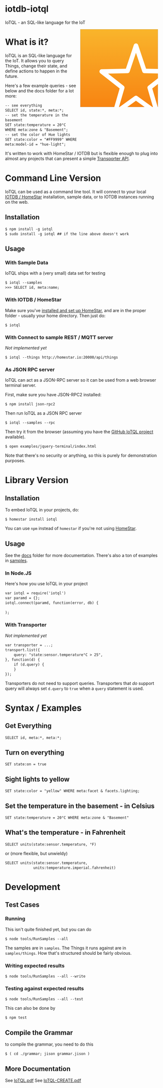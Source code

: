 # iotdb-iotql
IoTQL - an SQL-like language for the IoT

<img src="https://raw.githubusercontent.com/dpjanes/iotdb-homestar/master/docs/HomeStar.png" align="right" style="margin-left: 10px; "/>

# What is it?

IoTQL is an SQL-like language for the IoT. 
It allows you to query Things, change their state, and define actions to happen in the future.

Here's a few example queries - see below and the docs folder for a lot more:

	-- see everything
	SELECT id, state:*, meta:*;
	-- set the temperature in the basement
	SET state:temperature = 20°C WHERE meta:zone & "Basement";
	-- set the color of Hue lights
	SET state:color = "#FF9999" WHERE meta:model-id = "hue-light";
	

It's written to work with HomeStar / IOTDB but is flexible enough to plug into almost any projects that can present a simple [Transporter API](https://github.com/dpjanes/iotdb-transport).

# Command Line Version

IoTQL can be used as a command line tool. 
It will connect to your local [IOTDB / HomeStar](https://homestar.io/about/install) installation, sample data, or to IOTDB instances running on the web.

## Installation

	$ npm install -g iotql
	$ sudo install -g iotql ## if the line above doesn't work
	
## Usage
### With Sample Data

IoTQL ships with a (very small) data set for testing

	$ iotql --samples
	>>> SELECT id, meta:name;

### With IOTDB / HomeStar

Make sure you've [installed and set up HomeStar](https://homestar.io/about/install), and are in the proper folder - usually your home directory. Then just do:

	$ iotql 
	
### With Connect to sample REST / MQTT server

_Not implemented yet_

	$ iotql --things http://homestar.io:20000/api/things
	
### As JSON RPC server

IoTQL can act as a JSON-RPC server so it can be used from a web browser terminal server.

First, make sure you have JSON-RPC2 installed:

	$ npm install json-rpc2
	
Then run IoTQL as a JSON RPC server

	$ iotql --samples --rpc
	
Then try it from the browser (assuming you have the [GitHub IoTQL project](https://github.com/dpjanes/iotdb-iotql) available).

	$ open examples/jquery-terminal/index.html
	
Note that there's no security or anything, so this is purely for demonstration purposes.
	
# Library Version

## Installation
To embed IoTQL in your projects, do:

	$ homestar install iotql

You can use <code>npm</code> instead of <code>homestar</code> if you're not
using [HomeStar](https://homestar.io/about).

## Usage

See the [docs](./docs) folder for more documentation. There's also a ton of examples in [samples](./samples).

### In Node.JS
Here's how you use IoTQL in your project

	var iotql = require('iotql')
	var paramd = {};
	iotql.connect(paramd, function(error, db) {
		
	);
	
### With Transporter

_Not implemented yet_

	var transporter = ...;
	transport.list({
		query: "state:sensor.temperature°C > 25",
	}, function(d) {
		if (d.query) {
		}
	});
	
Transporters do not need to support queries. 
Transporters that _do_ support query will always set <code>d.query</code>
to <code>true</code> when a <code>query</code> statement is used.

# Syntax / Examples

## Get Everything

	SELECT id, meta:*, meta:*;

## Turn on everything

	SET state:on = true
	
## Sight lights to yellow

	SET state:color = "yellow" WHERE meta:facet & facets.lighting;
	
## Set the temperature in the basement - in Celsius

	SET state:temperature = 20°C WHERE meta:zone & "Basement"

## What's the temperature - in Fahrenheit

	SELECT units(state:sensor.temperature, °F)
	
or (more flexible, but unwieldy)

	SELECT units(state:sensor.temperature,
	             units:temperature.imperial.fahrenheit)
	
# Development
## Test Cases
### Running

This isn't quite finished yet, but you can do

    $ node tools/RunSamples --all

The samples are in <code>samples</code>. The Things it
runs against are in <code>samples/things</code>. 
How that's structured should be fairly obvious.

### Writing expected results

    $ node tools/RunSamples --all --write

### Testing against expected results

    $ node tools/RunSamples --all --test

This can also be done by

    $ npm test

## Compile the Grammar

to compile the grammar, you need to do this

    $ ( cd ./grammar; jison grammar.jison )

## More Documentation
See [IoTQL.pdf](https://github.com/dpjanes/iotdb-iotql/blob/master/docs/IoTQL.pdf)
See [IoTQL-CREATE.pdf](https://github.com/dpjanes/iotdb-iotql/blob/master/docs/IoTQL-CREATE.pdf)
